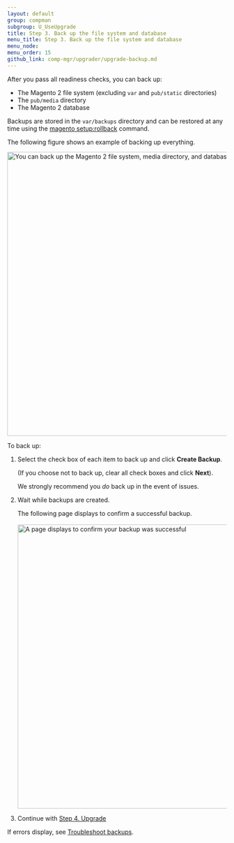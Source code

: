 ```yaml
---
layout: default 
group: compman
subgroup: U_UseUpgrade
title: Step 3. Back up the file system and database
menu_title: Step 3. Back up the file system and database
menu_node: 
menu_order: 15
github_link: comp-mgr/upgrader/upgrade-backup.md
---
```


After you pass all readiness checks, you can back up:

*	The Magento 2 file system (excluding `var` and `pub/static` directories)
*	The `pub/media` directory
*	The Magento 2 database

Backups are stored in the `var/backups` directory and can be restored at any time using the <a href="{{ site.gdeurl }}install-gde/install/cli/install-cli-uninstall-mods.html#instgde-cli-uninst-mod-roll">magento setup:rollback</a> command.

The following figure shows an example of backing up everything.

<img src="{{ site.baseurl }}common/images/upgr_backup.png" width="650px" alt="You can back up the Magento 2 file system, media directory, and database">

To back up:

1.	Select the check box of each item to back up and click **Create Backup**.

	(If you choose not to back up, clear all check boxes and click **Next**).

	<div class="bs-callout bs-callout-info" id="info">
      <p>We strongly recommend you <em>do</em> back up in the event of issues.</p>
    </div>

2. 	Wait while backups are created.

	The following page displays to confirm a successful backup.<br><br>
	<img src="{{ site.baseurl }}common/images/upgr_backup-success.png" width="650px" alt="A page displays to confirm your backup was successful"><br>
3.	Continue with <a href="{{ site.gdeurl }}comp-mgr/upgrader/upgrade.html">Step 4. Upgrade</a>

If errors display, see <a href="{{ site.gdeurl }}comp-mgr/trouble/cman/tshoot_backup.html">Troubleshoot backups</a>.
